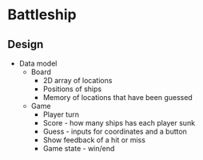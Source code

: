 # Battleship

## Design

- Data model
  - Board
    - 2D array of locations
    - Positions of ships
    - Memory of locations that have been guessed
  - Game
    - Player turn
    - Score - how many ships has each player sunk
    - Guess - inputs for coordinates and a button
    - Show feedback of a hit or miss
    - Game state - win/end
